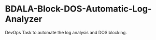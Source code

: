# BDALA-Block-DOS-Automatic-Log-Analyzer
DevOps Task to automate the log analysis and DOS blocking.
